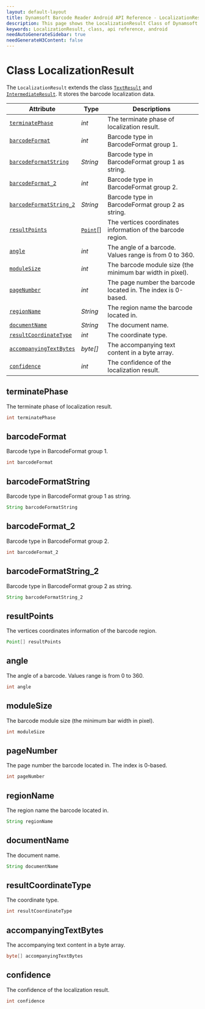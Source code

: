 ```yaml
---
layout: default-layout
title: Dynamsoft Barcode Reader Android API Reference - LocalizationResult Class
description: This page shows the LocalizationResult Class of Dynamsoft Barcode Reader for Android SDK.
keywords: LocalizationResult, class, api reference, android
needAutoGenerateSidebar: true
needGenerateH3Content: false
---
```



# Class LocalizationResult

The `LocalizationResult` extends the class [`TextResult`](auxiliary-TextResult.md) and [`IntermediateResult`](auxiliary-IntermediateResult.md). It stores the barcode localization data.

| Attribute | Type | Descriptions |
|---------- | ---- | ----------- |
| [`terminatePhase`](#terminatephase) | *int* | The terminate phase of localization result. |
| [`barcodeFormat`](#barcodeformat) | *int* | Barcode type in BarcodeFormat group 1. |
| [`barcodeFormatString`](#barcodeformatstring) | *String* | Barcode type in BarcodeFormat group 1 as string. |
| [`barcodeFormat_2`](#barcodeformat_2 ) | *int* | Barcode type in BarcodeFormat group 2. |
| [`barcodeFormatString_2`](#barcodeformatstring_2) | *String* | Barcode type in BarcodeFormat group 2 as string. |
| [`resultPoints`](#resultpoints) | [`Point`](auxiliary-Point.md)\[\] | The vertices coordinates information of the barcode region. |
| [`angle`](#angle) | *int* | The angle of a barcode. Values range is from 0 to 360. |
| [`moduleSize`](#modulesize) | *int* | The barcode module size (the minimum bar width in pixel). |
| [`pageNumber`](#pagenumber) | *int* | The page number the barcode located in. The index is 0-based. |
| [`regionName`](#regionname) | *String* | The region name the barcode located in. |
| [`documentName`](#documentname)| *String* | The document name. |
| [`resultCoordinateType`](#resultcoordinatetype) | *int* | The coordinate type. |
| [`accompanyingTextBytes`](#accompanyingtextbytes) | *byte\[\]* | The accompanying text content in a byte array. |
| [`confidence`](#confidence) | *int* | The confidence of the localization result. |

## terminatePhase

The terminate phase of localization result.

```java
int terminatePhase
```

## barcodeFormat

Barcode type in BarcodeFormat group 1.

```java
int barcodeFormat
```

## barcodeFormatString

Barcode type in BarcodeFormat group 1 as string.

```java
String barcodeFormatString
```

## barcodeFormat_2

Barcode type in BarcodeFormat group 2.

```java
int barcodeFormat_2
```

## barcodeFormatString_2

Barcode type in BarcodeFormat group 2 as string.

```java
String barcodeFormatString_2
```

## resultPoints

The vertices coordinates information of the barcode region.

```java
Point[] resultPoints
```

## angle

The angle of a barcode. Values range is from 0 to 360.

```java
int angle
```

## moduleSize

The barcode module size (the minimum bar width in pixel).

```java
int moduleSize
```

## pageNumber

The page number the barcode located in. The index is 0-based.

```java
int pageNumber
```

## regionName

The region name the barcode located in.

```java
String regionName
```

## documentName

The document name.

```java
String documentName
```

## resultCoordinateType

The coordinate type.

```java
int resultCoordinateType
```

## accompanyingTextBytes

The accompanying text content in a byte array.

```java
byte[] accompanyingTextBytes
```

## confidence

The confidence of the localization result.

```java
int confidence
```
